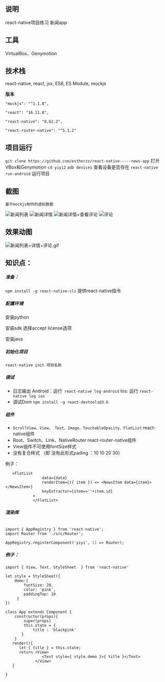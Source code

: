 ## 说明
react-native项目练习 新闻app
## 工具
VirtualBox、Genymotion

## 技术栈
react-native, react, jsx, ES6, ES Module, mockjs

**版本**

    "mockjs": "^1.1.0",
    
    "react": "16.11.0",
    
    "react-native": "0.62.2",
    
    "react-router-native": "^5.1.2"

## 项目运行
`git clone https://github.com/estherzz/react-native-----news-app`
打开VBox和Genymotion
`cd yiyi2`
`adb devices` 查看设备是否存在
`react-native run-android`  运行项目

## 截图
`基于mockjs制作的虚拟数据`

![新闻列表](https://upload-images.jianshu.io/upload_images/20110534-c4d2a67b4e63e62b.png?imageMogr2/auto-orient/strip%7CimageView2/2/w/300)
![新闻详情](https://upload-images.jianshu.io/upload_images/20110534-fe6cc163533204bd.png?imageMogr2/auto-orient/strip%7CimageView2/2/w/300)
![新闻详情+查看评论](https://upload-images.jianshu.io/upload_images/20110534-650ca870ea4a35c8.png?imageMogr2/auto-orient/strip%7CimageView2/2/w/300)
![评论](https://upload-images.jianshu.io/upload_images/20110534-9acabd414d2459d4.png?imageMogr2/auto-orient/strip%7CimageView2/2/w/300)

## 效果动图
![新闻列表+详情+评论.gif](https://upload-images.jianshu.io/upload_images/20110534-bc5f0616dced7ca6.gif?imageMogr2/auto-orient/strip)

## 知识点：
##### 准备：
`npm install -g react-native-cli` 提供react-native指令
##### 配置环境

安装python

安装sdk  选择accept license选项

安装java

##### 初始化项目
`react-native init 项目名称`
##### 调试
- 日志输出
Android：运行` react-native log-android`
Ios: 运行 `react-native log ios`
- 调试Dom
`npm install -g react-devtools@3.6`
##### 组件
- `ScrollView、View、 Text、Image、TouchableOpacity、FlatList`  react-native组件
- Rout、Switch、Link、NativeRouter  react-router-native组件
- View组件不可使用fontSize样式
- 没有复合样式 （即 没有此形式pading ：10 10 20 30）

例子：
```
   <FlatList
                data={data}
                renderItem={({ item }) => <NewsItem data={item}></NewsItem>}
                keyExtractor={item=>''+item.id}
            >
            </FlatList>
 ```

##### 渲染库

```

import { AppRegistry } from 'react-native';
import Router from './src/Router';

AppRegistry.registerComponent('yiyi', () => Router);
```
##### 例子：
```
import { View, Text, StyleSheet  } from 'react-native'

let style = StyleSheet({
    demo:{
        fontSize: 20,
        color: 'pink',
        paddingTop: 10
     }
})

class App extends Component {
    constructor(props){
        super(props)
        this.state = {
            title : 'blackpink'
       }
    }
   render(){
      let { title } = this.state;
      return <View>
                <Text style={ style.demo }>{ title }</Text>
             </View>
   }

}

```
